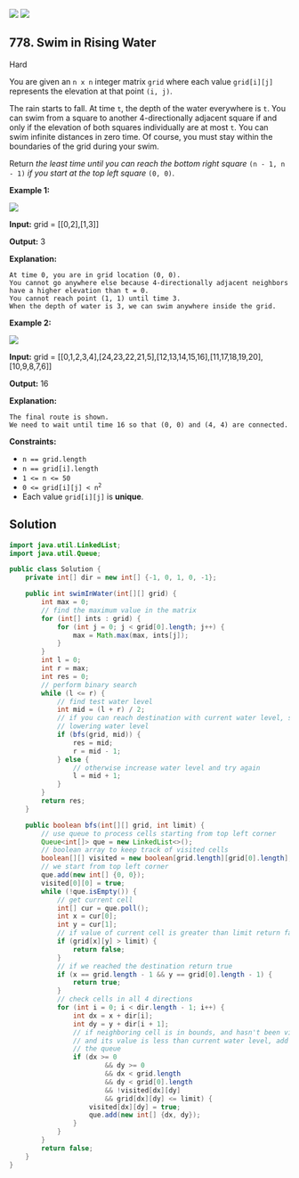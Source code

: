 [![](https://img.shields.io/github/stars/javadev/LeetCode-in-Java?label=Stars&style=flat-square)](https://github.com/javadev/LeetCode-in-Java)
[![](https://img.shields.io/github/forks/javadev/LeetCode-in-Java?label=Fork%20me%20on%20GitHub%20&style=flat-square)](https://github.com/javadev/LeetCode-in-Java/fork)

## 778\. Swim in Rising Water

Hard

You are given an `n x n` integer matrix `grid` where each value `grid[i][j]` represents the elevation at that point `(i, j)`.

The rain starts to fall. At time `t`, the depth of the water everywhere is `t`. You can swim from a square to another 4-directionally adjacent square if and only if the elevation of both squares individually are at most `t`. You can swim infinite distances in zero time. Of course, you must stay within the boundaries of the grid during your swim.

Return _the least time until you can reach the bottom right square_ `(n - 1, n - 1)` _if you start at the top left square_ `(0, 0)`.

**Example 1:**

![](https://assets.leetcode.com/uploads/2021/06/29/swim1-grid.jpg)

**Input:** grid = \[\[0,2],[1,3]]

**Output:** 3

**Explanation:**

    At time 0, you are in grid location (0, 0).
    You cannot go anywhere else because 4-directionally adjacent neighbors have a higher elevation than t = 0.
    You cannot reach point (1, 1) until time 3.
    When the depth of water is 3, we can swim anywhere inside the grid. 

**Example 2:**

![](https://assets.leetcode.com/uploads/2021/06/29/swim2-grid-1.jpg)

**Input:** grid = \[\[0,1,2,3,4],[24,23,22,21,5],[12,13,14,15,16],[11,17,18,19,20],[10,9,8,7,6]]

**Output:** 16

**Explanation:**

    The final route is shown.
    We need to wait until time 16 so that (0, 0) and (4, 4) are connected. 

**Constraints:**

*   `n == grid.length`
*   `n == grid[i].length`
*   `1 <= n <= 50`
*   <code>0 <= grid[i][j] < n<sup>2</sup></code>
*   Each value `grid[i][j]` is **unique**.

## Solution

```java
import java.util.LinkedList;
import java.util.Queue;

public class Solution {
    private int[] dir = new int[] {-1, 0, 1, 0, -1};

    public int swimInWater(int[][] grid) {
        int max = 0;
        // find the maximum value in the matrix
        for (int[] ints : grid) {
            for (int j = 0; j < grid[0].length; j++) {
                max = Math.max(max, ints[j]);
            }
        }
        int l = 0;
        int r = max;
        int res = 0;
        // perform binary search
        while (l <= r) {
            // find test water level
            int mid = (l + r) / 2;
            // if you can reach destination with current water level, store it as an answer and try
            // lowering water level
            if (bfs(grid, mid)) {
                res = mid;
                r = mid - 1;
            } else {
                // otherwise increase water level and try again
                l = mid + 1;
            }
        }
        return res;
    }

    public boolean bfs(int[][] grid, int limit) {
        // use queue to process cells starting from top left corner
        Queue<int[]> que = new LinkedList<>();
        // boolean array to keep track of visited cells
        boolean[][] visited = new boolean[grid.length][grid[0].length];
        // we start from top left corner
        que.add(new int[] {0, 0});
        visited[0][0] = true;
        while (!que.isEmpty()) {
            // get current cell
            int[] cur = que.poll();
            int x = cur[0];
            int y = cur[1];
            // if value of current cell is greater than limit return false
            if (grid[x][y] > limit) {
                return false;
            }
            // if we reached the destination return true
            if (x == grid.length - 1 && y == grid[0].length - 1) {
                return true;
            }
            // check cells in all 4 directions
            for (int i = 0; i < dir.length - 1; i++) {
                int dx = x + dir[i];
                int dy = y + dir[i + 1];
                // if neighboring cell is in bounds, and hasn't been visited yet,
                // and its value is less than current water level, add it to visited array and to
                // the queue
                if (dx >= 0
                        && dy >= 0
                        && dx < grid.length
                        && dy < grid[0].length
                        && !visited[dx][dy]
                        && grid[dx][dy] <= limit) {
                    visited[dx][dy] = true;
                    que.add(new int[] {dx, dy});
                }
            }
        }
        return false;
    }
}
```